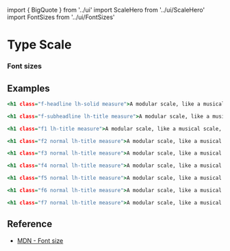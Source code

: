 import { BigQuote } from '../ui'
import ScaleHero from '../ui/ScaleHero'
import FontSizes from '../ui/FontSizes'

# Type Scale

<ScaleHero />

<BigQuote
  quote='The simplest scale is a single note, and sticking with a single note draws more attention to other parameters, such as rhythm and inflection… In the sixteenth century, a series of common sizes developed among European typographers, and the series survived with little change and few additions for 400 years… This is the typographic equivalent of the diatonic scale.'
  author='Robert Bringhurst'
  work='The Elements of Typographic Style'
/>

### Font sizes

<FontSizes />

## Examples

```.html
<h1 class="f-headline lh-solid measure">A modular scale, like a musical scale, is a prearranged set of harmonious proportions.</h1>
```

```.html
<h1 class="f-subheadline lh-title measure">A modular scale, like a musical scale, is a prearranged set of harmonious proportions.</h1>
```

```.html
<h1 class="f1 lh-title measure">A modular scale, like a musical scale, is a prearranged set of harmonious proportions.</h1>
```

```.html
<h1 class="f2 normal lh-title measure">A modular scale, like a musical scale, is a prearranged set of harmonious proportions.</h1>
```

```.html
<h1 class="f3 normal lh-title measure">A modular scale, like a musical scale, is a prearranged set of harmonious proportions.</h1>
```

```.html
<h1 class="f4 normal lh-title measure">A modular scale, like a musical scale, is a prearranged set of harmonious proportions.</h1>
```

```.html
<h1 class="f5 normal lh-title measure">A modular scale, like a musical scale, is a prearranged set of harmonious proportions.</h1>
```

```.html
<h1 class="f6 normal lh-title measure">A modular scale, like a musical scale, is a prearranged set of harmonious proportions.</h1>
```

```.html
<h1 class="f7 normal lh-title measure">A modular scale, like a musical scale, is a prearranged set of harmonious proportions.</h1>
```

## Reference

- [MDN - Font size](https://developer.mozilla.org/en-US/docs/Web/CSS/font-size)
